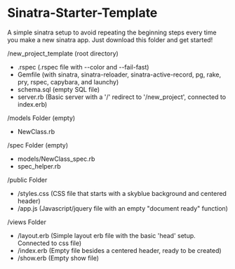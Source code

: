 # Sinatra-Starter-Template
A simple sinatra setup to avoid repeating the beginning steps every time you make a new sinatra app.
Just download this folder and get started!

/new_project_template (root directory)
- .rspec (.rspec file with --color and --fail-fast)
- Gemfile (with sinatra, sinatra-reloader, sinatra-active-record, pg, rake, pry, rspec, capybara, and launchy)
- schema.sql (empty SQL file)
- server.rb (Basic server with a '/' redirect to '/new_project', connected to index.erb)

/models Folder (empty)
- NewClass.rb

/spec Folder (empty)
- models/NewClass_spec.rb
- spec_helper.rb

/public Folder
- /styles.css (CSS file that starts with a skyblue background and centered header)
- /app.js (Javascript/jquery file with an empty "document ready" function)

/views Folder
- /layout.erb (Simple layout erb file with the basic 'head' setup. Connected to css file)
- /index.erb (Empty file besides a centered header, ready to be created)
- /show.erb (Empty show file)
